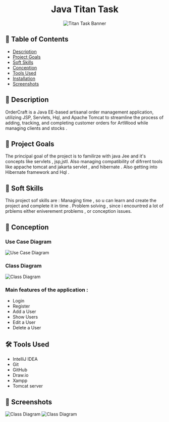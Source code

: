 <h1 align="center">
  Java Titan Task
</h1>

<p align="center">
  <img src="https://maghreb.simplonline.co/_next/image?url=https%3A%2F%2Fsimplonline-v3-prod.s3.eu-west-3.amazonaws.com%2Fmedia%2Fimage%2Fjpg%2Fartisan-coup-moyen-faisant-coupe-bois-52683-126475-658019fa23e3a331874602.jpg&w=1280&q=75" alt="Titan Task Banner">
</p>

## 📝 Table of Contents
- [Description](#description)
- [Project Goals](#project-goals)
- [Soft Skills](#soft-skills)
- [Conception](#conception)
- [Tools Used](#tools-used)
- [Installation](#installation)
- [Screenshots](#screenshots)

## 🧐 Description <a name = "description"></a>
OrderCraft is a Java EE-based artisanal order management application, utilizing JSP, Servlets, Hql, and Apache Tomcat to streamline the process of adding, tracking, and completing customer orders for ArtWood while managing clients and stocks .
## 🎯 Project Goals <a name = "project-goals"></a>
The principal goal of the project is to familirze with java Jee and it's concepts like servlets , jsp,jstl. Also managing compatibility of difrrent tools like appache tomcat and jakarta servlet , and hibernate . Also getting into Hibernate framework and Hql . 

## 🤝 Soft Skills <a name = "soft-skills"></a>
This project sof skills are :
Managing time , so u can learn and create the project and complete it in time .
Problem solving , since i encountred a lot of prblems either eniverement problems , or conception issues.

## 📝 Conception <a name = "conception"></a>
### Use Case Diagram
![Use Case Diagram](assets/use-case.png)

### Class Diagram
![Class Diagram](assets/diagram-class.jpeg)
### Main features of the application :
- Login
- Register
- Add a User
- Show Users
- Edit a User 
- Delete a User



## 🛠️ Tools Used <a name = "tools-used"></a>
- IntelliJ IDEA
- Git
- GitHub
- Draw.io
- Xampp
- Tomcat server 

## 📸 Screenshots <a name = "screenshots"></a>
![Class Diagram](assets/Screenshot%202023-12-15%20at%2016.22.33.png)
![Class Diagram](assets/Screenshot%202023-12-15%20at%2016.22.40.png)
